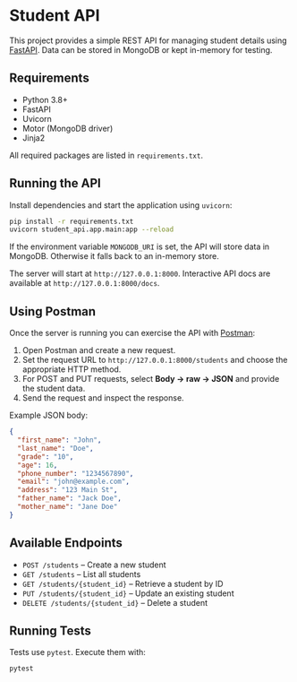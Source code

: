 # Student API

This project provides a simple REST API for managing student details using [FastAPI](https://fastapi.tiangolo.com/). Data can be stored in MongoDB or kept in-memory for testing.

## Requirements

- Python 3.8+
- FastAPI
- Uvicorn
- Motor (MongoDB driver)
- Jinja2

All required packages are listed in `requirements.txt`.

## Running the API

Install dependencies and start the application using `uvicorn`:

```bash
pip install -r requirements.txt
uvicorn student_api.app.main:app --reload
```

If the environment variable `MONGODB_URI` is set, the API will store data in MongoDB. Otherwise it falls back to an in-memory store.

The server will start at `http://127.0.0.1:8000`. Interactive API docs are available at `http://127.0.0.1:8000/docs`.

## Using Postman

Once the server is running you can exercise the API with [Postman](https://www.postman.com/):

1. Open Postman and create a new request.
2. Set the request URL to `http://127.0.0.1:8000/students` and choose the appropriate HTTP method.
3. For POST and PUT requests, select **Body → raw → JSON** and provide the student data.
4. Send the request and inspect the response.

Example JSON body:

```json
{
  "first_name": "John",
  "last_name": "Doe",
  "grade": "10",
  "age": 16,
  "phone_number": "1234567890",
  "email": "john@example.com",
  "address": "123 Main St",
  "father_name": "Jack Doe",
  "mother_name": "Jane Doe"
}
```

## Available Endpoints

- `POST /students` – Create a new student
- `GET /students` – List all students
- `GET /students/{student_id}` – Retrieve a student by ID
- `PUT /students/{student_id}` – Update an existing student
- `DELETE /students/{student_id}` – Delete a student

## Running Tests

Tests use `pytest`. Execute them with:

```bash
pytest
```
